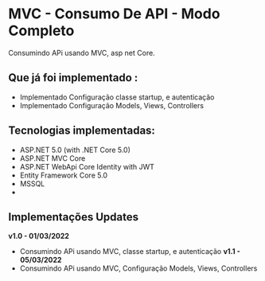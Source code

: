 # MVC - Consumo De API - Modo Completo

 Consumindo APi usando MVC, asp net Core.

## Que já foi implementado :

- Implementado Configuração classe startup, e autenticação
- Implementado Configuração Models, Views, Controllers
## Tecnologias implementadas:

- ASP.NET 5.0 (with .NET Core 5.0)
- ASP.NET MVC Core 
- ASP.NET WebApi Core Identity with JWT
- Entity Framework Core 5.0
- MSSQL
- 
## Implementações Updates

**v1.0 - 01/03/2022**
- Consumindo APi usando MVC, classe startup, e autenticação
**v1.1 - 05/03/2022**
- Consumindo APi usando MVC, Configuração Models, Views, Controllers
